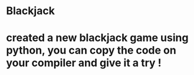 # Blackjack
# created a new blackjack game using python, you can copy the code on your compiler and give it a try !
